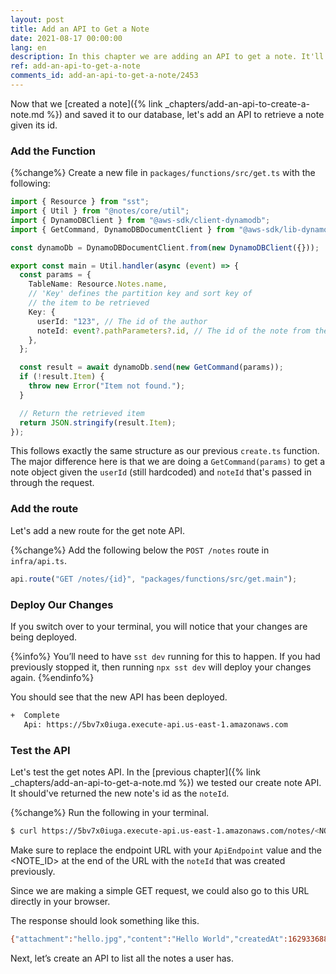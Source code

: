 ```yaml
---
layout: post
title: Add an API to Get a Note
date: 2021-08-17 00:00:00
lang: en
description: In this chapter we are adding an API to get a note. It'll trigger a Lambda function when we hit the API and get the requested note from our DynamoDB table.
ref: add-an-api-to-get-a-note
comments_id: add-an-api-to-get-a-note/2453
---
```


Now that we [created a note]({% link _chapters/add-an-api-to-create-a-note.md %}) and saved it to our database, let's add an API to retrieve a note given its id.

### Add the Function

{%change%} Create a new file in `packages/functions/src/get.ts` with the following:

```ts
import { Resource } from "sst";
import { Util } from "@notes/core/util";
import { DynamoDBClient } from "@aws-sdk/client-dynamodb";
import { GetCommand, DynamoDBDocumentClient } from "@aws-sdk/lib-dynamodb";

const dynamoDb = DynamoDBDocumentClient.from(new DynamoDBClient({}));

export const main = Util.handler(async (event) => {
  const params = {
    TableName: Resource.Notes.name,
    // 'Key' defines the partition key and sort key of
    // the item to be retrieved
    Key: {
      userId: "123", // The id of the author
      noteId: event?.pathParameters?.id, // The id of the note from the path
    },
  };

  const result = await dynamoDb.send(new GetCommand(params));
  if (!result.Item) {
    throw new Error("Item not found.");
  }

  // Return the retrieved item
  return JSON.stringify(result.Item);
});
```

This follows exactly the same structure as our previous `create.ts` function. The major difference here is that we are doing a `GetCommand(params)` to get a note object given the `userId` (still hardcoded) and `noteId` that's passed in through the request.

### Add the route

Let's add a new route for the get note API.

{%change%} Add the following below the `POST /notes` route in `infra/api.ts`.

```ts
api.route("GET /notes/{id}", "packages/functions/src/get.main");
```

### Deploy Our Changes

If you switch over to your terminal, you will notice that your changes are being deployed.

{%info%}
You’ll need to have `sst dev` running for this to happen. If you had previously stopped it, then running `npx sst dev` will deploy your changes again.
{%endinfo%}

You should see that the new API has been deployed.

```bash
+  Complete
   Api: https://5bv7x0iuga.execute-api.us-east-1.amazonaws.com
```

### Test the API

Let's test the get notes API. In the [previous chapter]({% link _chapters/add-an-api-to-get-a-note.md %}) we tested our create note API. It should've returned the new note's id as the `noteId`.

{%change%} Run the following in your terminal.

``` bash
$ curl https://5bv7x0iuga.execute-api.us-east-1.amazonaws.com/notes/<NOTE_ID>
```

Make sure to replace the endpoint URL with your `ApiEndpoint` value and the <NOTE_ID> at the end of the URL with the `noteId` that was created previously.

Since we are making a simple GET request, we could also go to this URL directly in your browser.

The response should look something like this.

``` bash
{"attachment":"hello.jpg","content":"Hello World","createdAt":1629336889054,"noteId":"a46b7fe0-008d-11ec-a6d5-a1d39a077784","userId":"123"}
```

Next, let’s create an API to list all the notes a user has.
